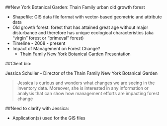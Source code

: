 ##New York Botanical Garden: Thain Family urban old growth forest
 * Shapefile: GIS data file format with vector-based geometric and attribute data
* Old growth forest: forest that has attained great age without major disturbance and therefore has unique ecological characteristics (aka “virgin” forest or “primeval” forest)
 * Timeline - 2008 - present
* Impact of Management on Forest Change? 
	* [Thain Family New York Botanical Garden Presentation](https://www.dropbox.com/sh/46wc7lbmq59vlux/AACbxavO4jc60xRgksRa0BWla?dl=0&preview=NYBotanicalGarden.MOV)


##Client bio:

Jessica Schuller - Director of the Thain Family New York Botanical Garden

> Jessica is curious and wonders what changes we are seeing in the inventory data. Moreover, she is interested in any information or analysis that can show how management efforts are impacting forest change


##Need to clarify  with Jessica:
  * Application(s) used for the GIS files 



